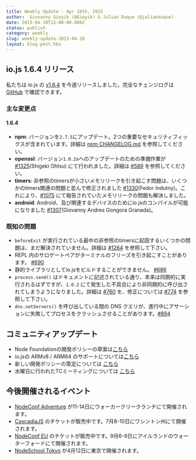 ```yaml
---
title: Weekly Update - Apr 10th, 2015
author:  Giovanny Gioyik (@Gioyik) & Julian Duque (@julianduque)
date: 2015-04-10T12:00:00.000Z
status: publish
category: weekly
slug: weekly-update-2015-04-10
layout: blog-post.hbs
---
```


<!--
# io.js 1.6.4 release
-->

## io.js 1.6.4 リリース

<!--
This week we had one io.js release [v1.6.4](https://iojs.org/dist/v1.6.4/), complete changelog can be found [on GitHub](https://github.com/iojs/io.js/blob/v1.x/CHANGELOG.md).
-->

私たちは io.js の [v1.6.4](https://iojs.org/dist/v1.6.4/) を今週リリースしました。完全なチェンジログは [GitHub](https://github.com/iojs/io.js/blob/v1.x/CHANGELOG.md) で確認できます。

<!--
### Notable changes
-->

### 主な変更点

#### 1.6.4

<!--
* **npm**: upgrade npm to 2.7.5. See [npm CHANGELOG.md](https://github.com/npm/npm/blob/master/CHANGELOG.md#v275-2015-03-26) for details. Includes two important security fixes.
* **openssl**: preliminary work has been done for an upcoming upgrade to OpenSSL 1.0.2a [#1325](https://github.com/iojs/io.js/pull/1325) (Shigeki Ohtsu). See [#589](https://github.com/iojs/io.js/issues/589) for additional details.
* **timers**: a minor memory leak when timers are unreferenced was fixed, alongside some related timers issues [#1330](https://github.com/iojs/io.js/pull/1330) (Fedor Indutny). This appears to have fixed the remaining leak reported in [#1075](https://github.com/iojs/io.js/issues/1075).
* **android**: it is now possible to compile io.js for Android and related devices [#1307](https://github.com/iojs/io.js/pull/1307) (Giovanny Andres Gongora Granada).
-->

* **npm**: バージョンを`2.7.5`にアップデート。2つの重要なセキュリティフィックスが含まれています。詳細は [npm CHANGELOG.md](https://github.com/npm/npm/blob/master/CHANGELOG.md#v275-2015-03-26) を参照してください。
* **openssl**: バージョン`1.0.2a`へのアップデートのための準備作業が [#1325](https://github.com/iojs/io.js/pull/1325)(Shigeki Ohtsu) にて行われました。詳細は [#589](https://github.com/iojs/io.js/issues/589) を参照してください。
* **timers**: 非参照のtimersが小さいメモリリークを引き起こす問題は、いくつかのtimers関連の問題と並んで修正されました [#1330](https://github.com/iojs/io.js/pull/1330)(Fedor Indutny)。これにより、[#1075](https://github.com/iojs/io.js/issues/1075) にて報告されていたメモリリークの問題も解決しました。
* **android**: Android、及び関連するデバイスのためにio.jsのコンパイルが可能になりました [#1307](https://github.com/iojs/io.js/pull/1307)(Giovanny Andres Gongora Granada)。

<!--
### Known issues
-->

### 既知の問題

<!--
* Some problems with unreferenced timers running during `beforeExit` are still to be resolved. See [#1264](https://github.com/iojs/io.js/issues/1264).
* Surrogate pair in REPL can freeze terminal [#690](https://github.com/iojs/io.js/issues/690)
* Not possible to build io.js as a static library [#686](https://github.com/iojs/io.js/issues/686)
* `process.send()` is not synchronous as the docs suggest, a regression introduced in 1.0.2, see [#760](https://github.com/iojs/io.js/issues/760) and fix in [#774](https://github.com/iojs/io.js/issues/774)
* Calling `dns.setServers()` while a DNS query is in progress can cause the process to crash on a failed assertion [#894](https://github.com/iojs/io.js/issues/894)
-->

* `beforeExit` が実行されている最中の非参照のtimersに起因するいくつかの問題は、まだ解決されていません。詳細は [#1264](https://github.com/iojs/io.js/issues/1264) を参照して下さい。
* REPL 内のサロゲートペアがターミナルのフリーズを引き起こすことがあります。 [#690](https://github.com/iojs/io.js/issues/690)
* 静的ライブラリとしてio.jsをビルドすることができません。 [#686](https://github.com/iojs/io.js/issues/686)
* `process.send()` はドキュメントに記述されている通り、本来は同期的に実行されるはずですが、`1.0.2` にて発生した不具合により非同期的に呼び出されてしまうようになりました。詳細は [#760](https://github.com/iojs/io.js/issues/760) を、修正については [#774](https://github.com/iojs/io.js/issues/774) を参照して下さい。
* `dns.setServers()` を呼び出している間の DNS クエリが、進行中にアサーションに失敗してプロセスをクラッシュさせることがあります。[#894](https://github.com/iojs/io.js/issues/894)

<!--
### Community Updates
-->

## コミュニティアップデート

<!--
* [Node Foundation dev policy draft is [here](https://github.com/jasnell/dev-policy)
* ARMv8 / ARM64 [support](https://twitter.com/rvagg/status/586050873349939201) on io.js
* Continued work on a new dev policy for [node.js/io.js](https://github.com/jasnell/dev-policy)
* TC call from [Wednesday](https://www.youtube.com/watch?v=OjlK8k10oyo)
-->

* Node Foundationの開発ポリシーの草案は[こちら](https://github.com/jasnell/dev-policy)
* io.jsの ARMv8 / ARM64 のサポートについては[こちら](https://twitter.com/rvagg/status/586050873349939201)
* 新しい開発ポリシーの策定については [こちら](https://github.com/jasnell/dev-policy)
* 水曜日に行われたTCミーティングについては [こちら](https://www.youtube.com/watch?v=OjlK8k10oyo)

<!--
### Upcoming Events
-->

## 今後開催されるイベント
<!--
* [NodeConf Adventure](http://nodeconf.com/) for June 11th - 14th at Walker Creek Ranch, CA
* [CascadiaJS](http://2015.cascadiajs.com/) tickets are on sale, July 8th - 10th at Washington State
* [NodeConf EU](http://nodeconf.eu/) tickets are on sale, September 6th - 9th at Waterford, Ireland
* [nodeSchool Tokyo](http://nodejs.connpass.com/event/13182/) will be held in April 12th at Tokyo, Japan
-->

* [NodeConf Adventure](http://nodeconf.com/) が11-14日にウォーカークリークランチにて開催されます。
* [CascadiaJS](http://2015.cascadiajs.com/) のチケットが販売中です。7月8-10日にワシントン州にて開催されます。
* [NodeConf EU](http://nodeconf.eu/) のチケットが販売中です。9月6-9日にアイルランドのウォーターフォードにて開催されます。
* [NodeSchool Tokyo](http://nodejs.connpass.com/event/13182/) が4月12日に東京で開催されます。
